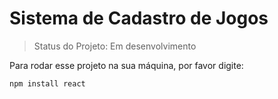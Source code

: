 <h1>Sistema de Cadastro de Jogos</h1>

> Status do Projeto: Em desenvolvimento

Para rodar esse projeto na sua máquina, por favor digite:

```
npm install react
```
